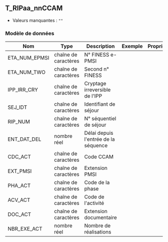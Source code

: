 ## T_RIPaa_nnCCAM

- Valeurs manquantes : `""`

### Modèle de données

|Nom|Type|Description|Exemple|Propriétés|
|-|-|-|-|-|
|ETA_NUM_EPMSI|chaîne de caractères|N° FINESS e-PMSI|||
|ETA_NUM_TWO|chaîne de caractères|Second n° FINESS|||
|IPP_IRR_CRY|chaîne de caractères|Cryptage irreversible de l'IPP|||
|SEJ_IDT|chaîne de caractères|Identifiant de séjour|||
|RIP_NUM|chaîne de caractères|N° séquentiel de séjour|||
|ENT_DAT_DEL|nombre réel|Délai depuis l'entrée de la séquence|||
|CDC_ACT|chaîne de caractères|Code CCAM|||
|EXT_PMSI|chaîne de caractères|Extension PMSI|||
|PHA_ACT|chaîne de caractères|Code de la phase|||
|ACV_ACT|chaîne de caractères|Code de l'activité|||
|DOC_ACT|chaîne de caractères|Extension documentaire|||
|NBR_EXE_ACT|nombre réel|Nombre de réalisations|||
